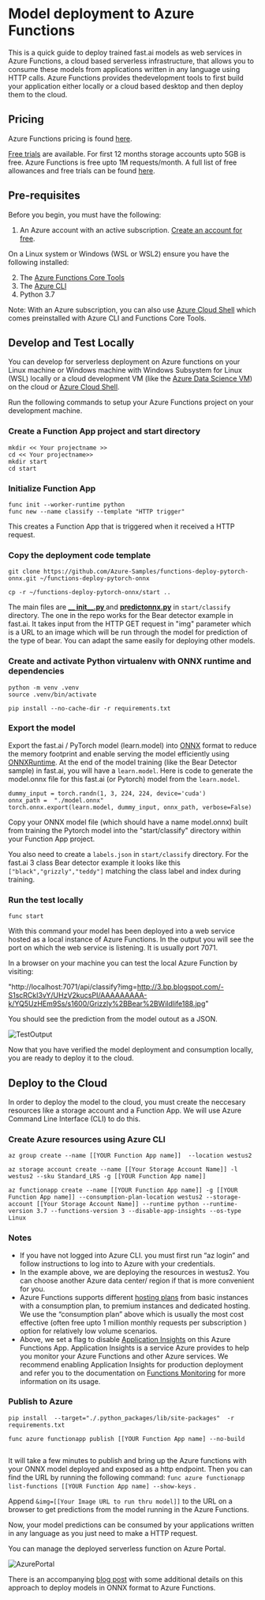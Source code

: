 # Model deployment to Azure Functions

This is a quick guide to deploy trained fast.ai models as web services in Azure Functions, a cloud based serverless infrastructure, that allows you to consume these models from applications written in any language using HTTP calls. Azure Functions provides thedevelopment tools to first  build your application either locally or a cloud based desktop and then deploy them to the cloud. 

## Pricing
Azure Functions pricing is found [here](https://azure.microsoft.com/pricing/details/functions/). 

[Free trials](https://azure.microsoft.com/free/) are available. For first 12 months storage accounts upto 5GB is free. Azure Functions is free upto 1M requests/month. A full list of free allowances and free trials can be found [here](https://azure.microsoft.com/free/). 

## Pre-requisites

Before you begin, you must have the following:

1. An Azure account with an active subscription. [Create an account for free](https://azure.microsoft.com/free).

 On a Linux system or Windows (WSL or WSL2) ensure you have the following installed:

2. The [Azure Functions Core Tools](https://docs.microsoft.com/en-us/azure/azure-functions/functions-run-local#v2)
3. The [Azure CLI](https://docs.microsoft.com/en-us/cli/azure/install-azure-cli) 
4. Python 3.7

Note: With an Azure subscription, you can also use [Azure Cloud Shell](https://shell.azure.com/) which comes preinstalled with Azure CLI and Functions Core Tools. 

## Develop and Test Locally

You can develop for serverless deployment on Azure functions on your Linux machine or Windows machine with Windows Subsystem for Linux (WSL) locally or a cloud development VM (like the [Azure Data Science VM](http://aka.ms/dsvm])) on the cloud or [Azure Cloud Shell](https://shell.azure.com/). 

Run the following commands to setup your Azure Functions project on your development machine.

### Create a Function App project and start directory 

```
mkdir << Your projectname >>
cd << Your projectname>>
mkdir start
cd start
```

### Initialize Function App

```
func init --worker-runtime python
func new --name classify --template "HTTP trigger"
```

This creates a Function App that is triggered when it received a HTTP request. 

### Copy the deployment code template

```
git clone https://github.com/Azure-Samples/functions-deploy-pytorch-onnx.git ~/functions-deploy-pytorch-onnx

cp -r ~/functions-deploy-pytorch-onnx/start ..

```
The main files are **[ __ init__.py ](https://github.com/Azure-Samples/functions-deploy-pytorch-onnx/blob/main/start/classify/__init__.py)** and **[predictonnx.py](https://github.com/Azure-Samples/functions-deploy-pytorch-onnx/blob/main/start/classify/predictonnx.py)** in ```start/classify``` directory. The one in the repo works for the Bear detector example in fast.ai. It takes input from the HTTP GET request in "img" parameter which is a URL to an image which will be run through the model for prediction of the type of bear.  You can adapt the same easily for deploying other models.

### Create and activate Python virtualenv with ONNX runtime and dependencies

```
python -m venv .venv
source .venv/bin/activate

pip install --no-cache-dir -r requirements.txt  
```

### Export the model
Export the fast.ai / PyTorch model (learn.model) into [ONNX](http://onnx.ai) format to reduce the memory footprint and enable serving the model efficiently using [ONNXRuntime](https://github.com/microsoft/onnxruntime). At the end of the model training (like the Bear Detector sample) in fast.ai, you will have a ```learn.model```. Here is code to generate the model.onnx file for this fast.ai (or Pytorch) model from the ```learn.model```.

```
dummy_input = torch.randn(1, 3, 224, 224, device='cuda')
onnx_path =  "./model.onnx"
torch.onnx.export(learn.model, dummy_input, onnx_path, verbose=False)
```

Copy your ONNX model file (which should have a name model.onnx)  built from training the Pytorch model into  the "start/classify" directory within your Function App project. 


You also need to create a ```labels.json``` in ```start/classify``` directory. For the fast.ai 3 class Bear detector example it looks like this ```["black","grizzly","teddy"]``` matching the class label and index during training. 

### Run the test locally

```
func start
```
With this command your model has been deployed into a web service hosted as a local instance of Azure Functions. In the output you will see the port on which the web service is listening. It is usually port 7071. 

In a browser on your machine you can test the local Azure Function by visiting: 

"http://localhost:7071/api/classify?img=http://3.bp.blogspot.com/-S1scRCkI3vY/UHzV2kucsPI/AAAAAAAAA-k/YQ5UzHEm9Ss/s1600/Grizzly%2BBear%2BWildlife188.jpg"

You should see the prediction from the model outout as a JSON. 

<img alt="TestOutput" src="images/azure_functions/TestOutput.jpg" class="screenshot">

Now that you have verified the model deployment and consumption locally, you are ready to deploy it to the cloud. 

## Deploy to the Cloud

In order to deploy the model to the cloud, you must create the neccesary resources like a storage account and a Function App. We will use Azure Command Line Interface (CLI) to do this. 

### Create Azure resources using Azure CLI

```
az group create --name [[YOUR Function App name]]  --location westus2

az storage account create --name [[Your Storage Account Name]] -l westus2 --sku Standard_LRS -g [[YOUR Function App name]]

az functionapp create --name [[YOUR Function App name]] -g [[YOUR Function App name]] --consumption-plan-location westus2 --storage-account [[Your Storage Account Name]] --runtime python --runtime-version 3.7 --functions-version 3 --disable-app-insights --os-type Linux
```

### Notes

* If you have not logged into Azure CLI. you must first run “az login” and follow instructions to log into to Azure with your credentials. 
* In the example above, we are deploying the resources in westus2. You can choose another Azure data center/ region if that is more convenient for you. 
* Azure Functions supports different [hosting plans](https://docs.microsoft.com/azure/azure-functions/functions-scale) from basic instances with a consumption plan, to premium instances and dedicated hosting. We use the “consumption plan” above which is usually the most cost effective (often free upto 1 million monthly requests per subscription ) option for relatively low volume scenarios.
*  Above, we set a flag to disable [Application Insights](https://docs.microsoft.com/azure/azure-monitor/app/app-insights-overview) on this Azure Functions App. Application Insights is a service Azure provides to help you monitor your Azure Functions and other Azure services. We recommend enabling Application Insights for production deployment and refer you to the documentation on [Functions Monitoring](https://docs.microsoft.com/azure/azure-functions/functions-monitoring) for more information on its usage.


### Publish to Azure

```
pip install  --target="./.python_packages/lib/site-packages"  -r requirements.txt

func azure functionapp publish [[YOUR Function App name] --no-build


```

It will take a few minutes to publish and bring up the Azure functions with your ONNX model deployed and exposed as a http endpoint.  Then you can find the URL by running the following command:  ```func azure functionapp list-functions [[YOUR Function App name] --show-keys``` . 

Append ```&img=[[Your Image URL to run thru model]]``` to the URL on a browser to get predictions from the model running in the Azure Functions. 

Now, your model predictions can be consumed by your applications written in any language as you just need to make a HTTP request. 

You can manage the deployed serverless function on Azure Portal. 

<img alt="AzurePortal" src="images/azure_functions/Portal.jpg" class="screenshot">

There is an accompanying [blog post](https://medium.com/pytorch/efficient-serverless-deployment-of-pytorch-models-on-azure-dc9c2b6bfee7) with some additional details on this approach to deploy models in ONNX format to Azure Functions. 